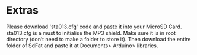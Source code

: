 # Extras
Please download 'sta013.cfg' code and paste it into your MicroSD Card.
sta013.cfg is a must to initialise the MP3 shield. Make sure it is in root directory (don’t need to make a folder to store it).
Then download the entire folder of SdFat and paste it at Documents> Arduino> libraries.

